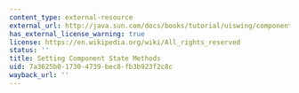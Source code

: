 ```yaml
---
content_type: external-resource
external_url: http://java.sun.com/docs/books/tutorial/uiswing/components/jcomponent.html#stateapi
has_external_license_warning: true
license: https://en.wikipedia.org/wiki/All_rights_reserved
status: ''
title: Setting Component State Methods
uid: 7a3625b0-1730-4739-bec8-fb3b923f2c8c
wayback_url: ''
---
```

